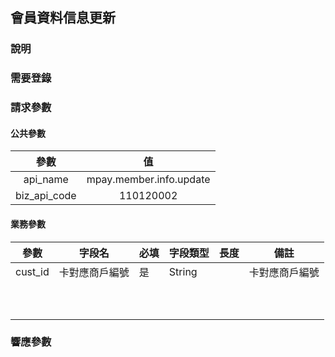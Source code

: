 ## 會員資料信息更新

### 說明

### 需要登錄

### 請求參數

#### 公共參數

|     參數     |           值            |
| :----------: | :---------------------: |
|   api_name   | mpay.member.info.update |
| biz_api_code |        110120002        |

#### 業務參數

| 參數    | 字段名         | 必填 | 字段類型 | 長度 | 備註           |
| ------- | -------------- | ---- | -------- | ---- | -------------- |
| cust_id | 卡對應商戶編號 | 是   | String   |      | 卡對應商戶編號 |
|         |                |      |          |      |                |
|         |                |      |          |      |                |
|         |                |      |          |      |                |
|         |                |      |          |      |                |
|         |                |      |          |      |                |
|         |                |      |          |      |                |
|         |                |      |          |      |                |
|         |                |      |          |      |                |
|         |                |      |          |      |                |
|         |                |      |          |      |                |

### 響應參數

